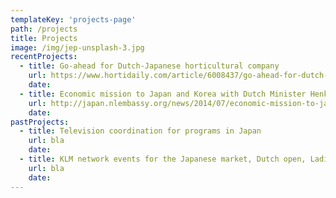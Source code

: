 ```yaml
---
templateKey: 'projects-page'
path: /projects
title: Projects
image: /img/jep-unsplash-3.jpg
recentProjects:
  - title: Go-ahead for Dutch-Japanese horticultural company
    url: https://www.hortidaily.com/article/6008437/go-ahead-for-dutch-japanese-horticultural-company/
    date:
  - title: Economic mission to Japan and Korea with Dutch Minister Henk Kamp
    url: http://japan.nlembassy.org/news/2014/07/economic-mission-to-japan-and-korea-with-minister-henk-kamp.html
    date:
pastProjects:
  - title: Television coordination for programs in Japan
    url: bla
    date:
  - title: KLM network events for the Japanese market, Dutch open, Ladies open, Japan Rising Sun
    url: bla
    date:
---
```

